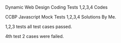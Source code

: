 Dynamic Web Design Coding Tests 1,2,3,4 Codes

CCBP Javascript Mock Tests 1,2,3,4 Solutions By Me.


1,2,3 tests all test cases passed.

4th test 2 cases were failed. 
